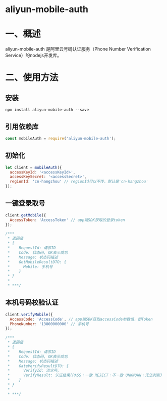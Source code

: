 # aliyun-mobile-auth

<a name="O8p0G"></a>

# 一、概述

aliyun-mobile-auth 是阿里云号码认证服务（Phone Number Verification Service）的nodejs开发库。

<a name="xlIgq"></a>


# 二、使用方法

## 安装

```shell
npm install aliyun-mobile-auth --save
```

## 引用依赖库

```js
const mobileAuth = require('aliyun-mobile-auth');
```

## 初始化

```js
let client = mobileAuth({
  accessKeyId: '<accessKeyId>',
  accessKeySecret: '<accessSecret>',
  regionId: 'cn-hangzhou' // regionId可以不传，默认是'cn-hangzhou'
});
```

## 一键登录取号
```js
client.getMobile({
  AccessToken: 'AccessToken' // app端SDK获取的登录token
});

/***
 * 返回值
 * {
 *    RequestId: 请求ID
 *    Code: 状态码, OK表示成功
 *    Message: 状态码描述
 *    GetMobileResultDTO: {
 *      Mobile: 手机号
 *    }
 * }
 * 
 * ***/
```

## 本机号码校验认证
```js
client.verifyMobile({
  AccessCode: 'AccessCode', // app端SDK获取accessCode参数值，即Token
  PhoneNumber: '13800000000' // 手机号
});

/***
 * 返回值
 * {
 *    RequestId: 请求ID
 *    Code: 状态码, OK表示成功
 *    Message: 状态码描述
 *    GateVerifyResultDTO: {
 *      VerifyId: 流水号,
 *      VerifyResult: 认证结果(PASS：一致 REJECT：不一致 UNKNOWN：无法判断)
 *    }
 * }
 * 
 * ***/
```